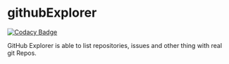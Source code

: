 # githubExplorer

[![Codacy Badge](https://api.codacy.com/project/badge/Grade/be9dcc540fa94dac94cf01ac6a68cf41)](https://app.codacy.com/manual/BrenoMaia98/githubExplorer?utm_source=github.com&utm_medium=referral&utm_content=BrenoMaia98/githubExplorer&utm_campaign=Badge_Grade_Dashboard)

GitHub Explorer is able to list repositories, issues and other thing with real git Repos.
